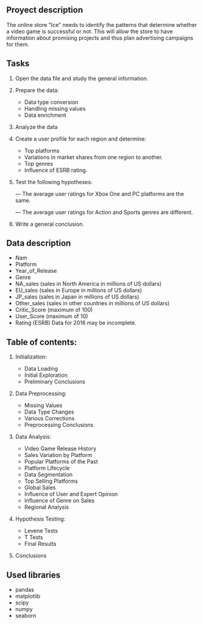## Proyect description

The online store "Ice" needs to identify the patterns that determine whether a video game is successful or not. This will allow the store to have information about promising projects and thus plan advertising campaigns for them.

## Tasks

1. Open the data file and study the general information.

2. Prepare the data:
   - Data type conversion
   - Handling missing values
   - Data enrichment

3. Analyze the data

4. Create a user profile for each region and determine:
   - Top platforms
   - Variations in market shares from one region to another.
   - Top genres
   - Influence of ESRB rating.

5. Test the following hypotheses:

   — The average user ratings for Xbox One and PC platforms are the same.

   — The average user ratings for Action and Sports genres are different.

6. Write a general conclusion.

## Data description

- Nam
- Platform
- Year_of_Release
- Genre
- NA_sales (sales in North America in millions of US dollars)
- EU_sales (sales in Europe in millions of US dollars)
- JP_sales (sales in Japan in millions of US dollars)
- Other_sales (sales in other countries in millions of US dollars)
- Critic_Score (maximum of 100)
- User_Score (maximum of 10)
- Rating (ESRB)
Data for 2016 may be incomplete.

## Table of contents:

1. Initialization:
 
   - Data Loading
   - Initial Exploration
   - Preliminary Conclusions
 
 
2. Data Preprocessing:
 
   - Missing Values
   - Data Type Changes
   - Various Corrections
   - Preprocessing Conclusions
 
 
3. Data Analysis:
 
   - Video Game Release History
   - Sales Variation by Platform
   - Popular Platforms of the Past
   - Platform Lifecycle
   - Data Segmentation
   - Top Selling Platforms
   - Global Sales
   - Influence of User and Expert Opinion
   - Influence of Genre on Sales
   - Regional Analysis
 
 
4. Hypothesis Testing:
 
   - Levene Tests
   - T Tests
   - Final Results
 
 
5. Conclusions

## Used libraries

- pandas 
- matplotlib
- scipy
- numpy
- seaborn
